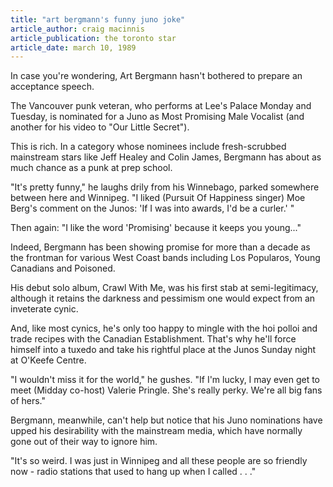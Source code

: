 ```yaml
---
title: "art bergmann's funny juno joke"
article_author: craig macinnis
article_publication: the toronto star
article_date: march 10, 1989
---
```

In case you're wondering, Art Bergmann hasn't bothered to prepare an acceptance speech.

The Vancouver punk veteran, who performs at Lee's Palace Monday and Tuesday, is nominated for a Juno as Most Promising Male Vocalist (and another for his video to "Our Little Secret").

This is rich. In a category whose nominees include fresh-scrubbed mainstream stars like Jeff Healey and Colin James, Bergmann has about as much chance as a punk at prep school.

"It's pretty funny," he laughs drily from his Winnebago, parked somewhere between here and Winnipeg. "I liked (Pursuit Of Happiness singer) Moe Berg's comment on the Junos: 'If I was into awards, I'd be a curler.' "

Then again: "I like the word 'Promising' because it keeps you young..."

Indeed, Bergmann has been showing promise for more than a decade as the frontman for various West Coast bands including Los Popularos, Young Canadians and Poisoned.

His debut solo album, Crawl With Me, was his first stab at semi-legitimacy, although it retains the darkness and pessimism one would expect from an inveterate cynic.

And, like most cynics, he's only too happy to mingle with the hoi polloi and trade recipes with the Canadian Establishment. That's why he'll force himself into a tuxedo and take his rightful place at the Junos Sunday night at O'Keefe Centre.

"I wouldn't miss it for the world," he gushes. "If I'm lucky, I may even get to meet (Midday co-host) Valerie Pringle. She's really perky. We're all big fans of hers."

Bergmann, meanwhile, can't help but notice that his Juno nominations have upped his desirability with the mainstream media, which have normally gone out of their way to ignore him.

"It's so weird. I was just in Winnipeg and all these people are so friendly now - radio stations that used to hang up when I called . . ."
